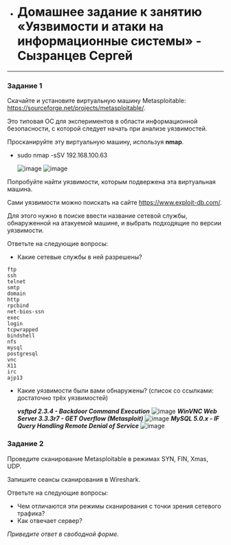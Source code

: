 
  * # Домашнее задание к занятию «Уязвимости и атаки на информационные системы» - Сызранцев Сергей

------

### Задание 1

Скачайте и установите виртуальную машину Metasploitable: https://sourceforge.net/projects/metasploitable/.

Это типовая ОС для экспериментов в области информационной безопасности, с которой следует начать при анализе уязвимостей.

Просканируйте эту виртуальную машину, используя **nmap**.

* sudo nmap -sSV 192.168.100.63
  
  ![image](https://github.com/SergeySS72/hometasks/assets/134854727/778ec743-e6a1-4480-a0e9-92d02b005fc0)
  ![image](https://github.com/SergeySS72/hometasks/assets/134854727/36823e07-c0ae-4d15-a71b-e4f8564112b7)

Попробуйте найти уязвимости, которым подвержена эта виртуальная машина.

Сами уязвимости можно поискать на сайте https://www.exploit-db.com/.

Для этого нужно в поиске ввести название сетевой службы, обнаруженной на атакуемой машине, и выбрать подходящие по версии уязвимости.

Ответьте на следующие вопросы:

- Какие сетевые службы в ней разрешены?
```
ftp
ssh
telnet
smtp
domain
http
rpcbind
net-bios-ssn
exec
login
tcpwrapped
bindshell
nfs
mysql
postgresql
vnc
X11
irc
ajp13
```

- Какие уязвимости были вами обнаружены? (список со ссылками: достаточно трёх уязвимостей)
  
  ***vsftpd 2.3.4 - Backdoor Command Execution***
    ![image](https://github.com/SergeySS72/hometasks/assets/134854727/eb747351-9eb7-436e-befa-d5ed9e05aba1)
  ***WinVNC Web Server 3.3.3r7 - GET Overflow (Metasploit)***
    ![image](https://github.com/SergeySS72/hometasks/assets/134854727/18aac46c-ccee-4927-b4c6-302858d5f5d8)
  ***MySQL 5.0.x - IF Query Handling Remote Denial of Service***
    ![image](https://github.com/SergeySS72/hometasks/assets/134854727/b176da07-56f3-4d20-825d-e8197e8743aa)


### Задание 2

Проведите сканирование Metasploitable в режимах SYN, FIN, Xmas, UDP.

Запишите сеансы сканирования в Wireshark.

Ответьте на следующие вопросы:

- Чем отличаются эти режимы сканирования с точки зрения сетевого трафика?
- Как отвечает сервер?

*Приведите ответ в свободной форме.*
